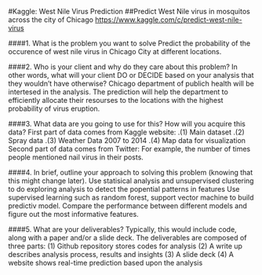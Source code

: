 #Kaggle: West Nile Virus Prediction
##Predict West Nile virus in mosquitos across the city of Chicago
https://www.kaggle.com/c/predict-west-nile-virus

####1. What is the problem you want to solve
Predict the probability of the occurence of west nile virus in 
Chicago City at different locations. 


####2. Who is your client and why do they care about this problem?
In other words, what will your client DO or DECIDE based on your analysis that they wouldn’t have otherwise?
Chicago department of publich health will be intertesed in the analysis. 
The prediction will help the department to efficiently allocate their 
resourses to the locations with the highest probability  of virus eruption. 


####3. What data are you going to use for this? How will you acquire this data?
First part of data comes from Kaggle website:
.(1) Main dataset
.(2) Spray data
.(3) Weather Data 2007 to 2014
.(4) Map data for visualization
Second part of data comes from Twitter:
For example, the number of times people mentioned nail virus in their posts.

####4. In brief, outline your approach to solving this problem (knowing that this might change later).
Use statisical analysis and unsupervised clustering to do exploring analysis to detect the popential patterns in features
Use supervised learning such as random forest, support vector machine to build predictiv model. Compare the performance
between different models and figure out the most informative features. 


####5. What are your deliverables? Typically, this would include code, along with a paper and/or a slide deck.
The deliverables are composed of three parts:
(1) Github repository stores codes for analysis
(2) A write up describes analysis process, results and insights
(3) A slide deck
(4) A website shows real-time prediction based upon the analysis
